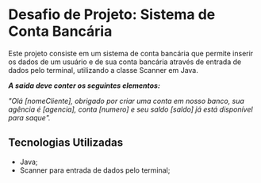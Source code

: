 
# Desafio de Projeto: Sistema de Conta Bancária

Este projeto consiste em um sistema de conta bancária que permite inserir os dados de um usuário e de sua conta bancária através de entrada de dados pelo terminal, utilizando a classe Scanner em Java.

***A saida deve conter os seguintes elementos:***

*"Olá [nomeCliente], obrigado por criar uma conta em nosso banco, sua agência é [agencia], conta [numero] e seu saldo [saldo] já está disponível para saque".*

## Tecnologias Utilizadas
 - Java;
 - Scanner para entrada de dados pelo terminal;
